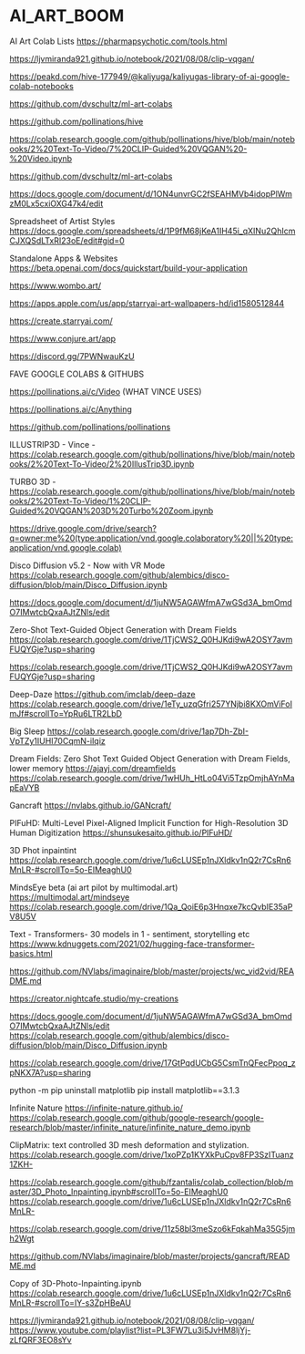 # AI_ART_BOOM

AI Art Colab Lists
https://pharmapsychotic.com/tools.html

https://ljvmiranda921.github.io/notebook/2021/08/08/clip-vqgan/

https://peakd.com/hive-177949/@kaliyuga/kaliyugas-library-of-ai-google-colab-notebooks

https://github.com/dvschultz/ml-art-colabs

https://github.com/pollinations/hive

https://colab.research.google.com/github/pollinations/hive/blob/main/notebooks/2%20Text-To-Video/7%20CLIP-Guided%20VQGAN%20-%20Video.ipynb

https://github.com/dvschultz/ml-art-colabs

https://docs.google.com/document/d/1ON4unvrGC2fSEAHMVb4idopPlWmzM0Lx5cxiOXG47k4/edit




Spreadsheet of Artist Styles
https://docs.google.com/spreadsheets/d/1P9fM68jKeA1IH45i_qXINu2QhIcmCJXQSdLTxRI23oE/edit#gid=0



Standalone Apps & Websites
https://beta.openai.com/docs/quickstart/build-your-application

https://www.wombo.art/

https://apps.apple.com/us/app/starryai-art-wallpapers-hd/id1580512844

https://create.starryai.com/

https://www.conjure.art/app

https://discord.gg/7PWNwauKzU





FAVE GOOGLE COLABS & GITHUBS

https://pollinations.ai/c/Video
 (WHAT VINCE USES)

https://pollinations.ai/c/Anything

https://github.com/pollinations/pollinations


ILLUSTRIP3D - Vince - https://colab.research.google.com/github/pollinations/hive/blob/main/notebooks/2%20Text-To-Video/2%20IllusTrip3D.ipynb

TURBO 3D - https://colab.research.google.com/github/pollinations/hive/blob/main/notebooks/2%20Text-To-Video/1%20CLIP-Guided%20VQGAN%203D%20Turbo%20Zoom.ipynb



https://drive.google.com/drive/search?q=owner:me%20(type:application/vnd.google.colaboratory%20||%20type:application/vnd.google.colab)




Disco Diffusion v5.2 - Now with VR Mode
https://colab.research.google.com/github/alembics/disco-diffusion/blob/main/Disco_Diffusion.ipynb


https://docs.google.com/document/d/1juNW5AGAWfmA7wGSd3A_bmOmdO7IMwtcbQxaAJtZNls/edit


Zero-Shot Text-Guided Object Generation with Dream Fields
https://colab.research.google.com/drive/1TjCWS2_Q0HJKdi9wA2OSY7avmFUQYGje?usp=sharing

https://colab.research.google.com/drive/1TjCWS2_Q0HJKdi9wA2OSY7avmFUQYGje?usp=sharing



Deep-Daze
https://github.com/imclab/deep-daze
https://colab.research.google.com/drive/1eTy_uzqGfri257YNjbi8KXOmViFoImJf#scrollTo=YpRu6LTR2LbD


Big Sleep
https://colab.research.google.com/drive/1ap7Dh-ZbI-VpTZy1IUHI70CqmN-iIqiz



Dream Fields: Zero Shot Text Guided Object Generation with Dream Fields, lower memory
https://ajayj.com/dreamfields
https://colab.research.google.com/drive/1wHUh_HtLo04Vi5TzpOmjhAYnMapEaVYB


Gancraft
https://nvlabs.github.io/GANcraft/



PIFuHD: Multi-Level Pixel-Aligned Implicit Function for High-Resolution 3D Human Digitization
https://shunsukesaito.github.io/PIFuHD/



3D Phot inpaintint
https://colab.research.google.com/drive/1u6cLUSEp1nJXldkv1nQ2r7CsRn6MnLR-#scrollTo=5o-EIMeaghU0



MindsEye beta (ai art pilot by multimodal.art)
https://multimodal.art/mindseye
https://colab.research.google.com/drive/1Qa_QoiE6p3Hnqxe7kcQvbIE35aPV8U5V




Text - 
Transformers- 30 models in 1 - sentiment, storytelling etc
https://www.kdnuggets.com/2021/02/hugging-face-transformer-basics.html






https://github.com/NVlabs/imaginaire/blob/master/projects/wc_vid2vid/README.md


https://creator.nightcafe.studio/my-creations



https://docs.google.com/document/d/1juNW5AGAWfmA7wGSd3A_bmOmdO7IMwtcbQxaAJtZNls/edit
https://colab.research.google.com/github/alembics/disco-diffusion/blob/main/Disco_Diffusion.ipynb


https://colab.research.google.com/drive/17GtPqdUCbG5CsmTnQFecPpoq_zpNKX7A?usp=sharing


python -m pip uninstall matplotlib
pip install matplotlib==3.1.3




Infinite Nature
https://infinite-nature.github.io/
https://colab.research.google.com/github/google-research/google-research/blob/master/infinite_nature/infinite_nature_demo.ipynb



ClipMatrix: text controlled 3D mesh deformation and stylization.
https://colab.research.google.com/drive/1xoPZp1KYXkPuCpv8FP3SzITuanz1ZKH-



https://colab.research.google.com/github/fzantalis/colab_collection/blob/master/3D_Photo_Inpainting.ipynb#scrollTo=5o-EIMeaghU0
https://colab.research.google.com/drive/1u6cLUSEp1nJXldkv1nQ2r7CsRn6MnLR-



https://colab.research.google.com/drive/11z58bl3meSzo6kFqkahMa35G5jmh2Wgt




https://github.com/NVlabs/imaginaire/blob/master/projects/gancraft/README.md



Copy of 3D-Photo-Inpainting.ipynb
https://colab.research.google.com/drive/1u6cLUSEp1nJXldkv1nQ2r7CsRn6MnLR-#scrollTo=IY-s3ZpHBeAU





https://ljvmiranda921.github.io/notebook/2021/08/08/clip-vqgan/
https://www.youtube.com/playlist?list=PL3FW7Lu3i5JvHM8ljYj-zLfQRF3EO8sYv

